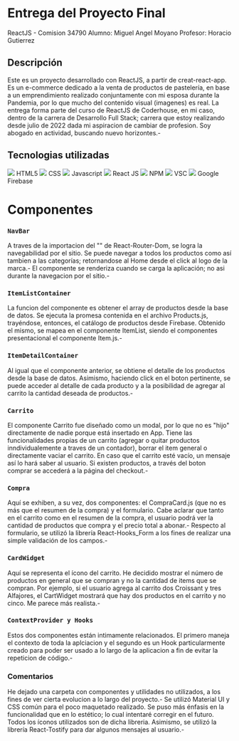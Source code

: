 # Entrega del Proyecto Final

ReactJS - Comision 34790
Alumno: Miguel Angel Moyano
Profesor: Horacio Gutierrez

## Descripción 

Este es un proyecto desarrollado con ReactJS, a partir de creat-react-app. Es un e-commerce dedicado a la venta de productos de pastelería, en base a un emprendimiento realizado conjuntamente con mi esposa durante la Pandemia, por lo que mucho del contenido visual (imagenes) es real.
La entrega forma parte del curso de ReactJS de Coderhouse, en mi caso, dentro de la carrera de Desarrollo Full Stack; carrera que estoy realizando desde julio de 2022 dada mi aspiracion de cambiar de profesion. Soy abogado en actividad, buscando nuevo horizontes.-

## Tecnologias utilizadas

<img src="https://img.icons8.com/color/48/000000/html-5--v1.png"/> HTML5
<img src="https://img.icons8.com/color/48/000000/css3.png"/> CSS
<img src="https://img.icons8.com/color/48/000000/javascript--v1.png"/> Javascript
<img src="https://img.icons8.com/cute-clipart/64/000000/react-native.png"/> React JS
<img src="https://img.icons8.com/color/48/000000/npm.png"/> NPM
<img src="https://img.icons8.com/ios/50/000000/visual-studio.png"/> VSC
<img src="https://img.icons8.com/color/48/000000/firebase.png"/> Google Firebase

# Componentes

### `NavBar`

A traves de la importacion del "<NavLink>" de React-Router-Dom, se logra la navegabilidad por el sitio. Se puede navegar a todos los productos como así tambien a las categorías; retornandose al Home desde el click al logo de la marca.-
El componente se renderiza cuando se carga la aplicación; no asi durante la navegacion por el sitio.-

### `ItemListContainer`
La funcion del componente es obtener el array de productos desde la base de datos. Se ejecuta la promesa contenida en el archivo Products.js, trayéndose, entonces, el catálogo de productos desde Firebase. Obtenido el mismo, se mapea en el componente ItemList, siendo el componentes presentacional el componente Item.js.-


### `ItemDetailContainer`
Al igual que el componente anterior, se obtiene el detalle de los productos desde la base de datos. Asimismo, haciendo click en el boton pertinente, se puede acceder al detalle de cada producto y a la posibilidad de agregar al carrito la cantidad deseada de productos.-


### `Carrito`
El componente Carrito fue diseñado como un modal, por lo que no es "hijo" directamente de nadie porque está insertado en App.
Tiene las funcionalidades propias de un carrito (agregar o quitar productos inndividualemente a traves de un contador), borrar el item general o directamente vaciar el carrito.
En caso que el carrito esté vacío, un mensaje así lo hará saber al usuario. Si existen productos, a través del boton comprar se accederá a la página del checkout.-


### `Compra`
Aquí se exhiben, a su vez, dos componentes: el CompraCard.js (que no es más que el resumen de la compra) y el formulario.
Cabe aclarar que tanto en el carrito como en el resumen de la compra, el usuario podrá ver la cantidad de productos que compra y el precio total a abonar.-
Respecto al formulario, se utilizó la librería React-Hooks_Form a los fines de realizar una simple validación de los campos.- 

### `CardWidget`
Aquí se representa el ícono del carrito. He decidido mostrar el número de productos en general que se compran y no la cantidad de items que se compran. Por ejemplo, si el usuario agrega al carrito dos Croissant y tres Alfajores, el CartWidget mostrará que hay dos productos en el carrito y no cinco. Me parece más realista.-


### `ContextProvider y Hooks`
Estos dos componentes están intimamente relacionados. El primero maneja el contexto de toda la aplciacion y el segundo es un Hook particularmente creado para poder ser usado a lo largo de la aplicacion a fin de evitar la repeticion de código.-

### Comentarios

He dejado una carpeta con componentes y utilidades no utilizados, a los fines de ver cierta evolucion a lo largo del proyecto.-
Se utilizó Material UI y CSS común para el poco maquetado realizado. Se puso más énfasis en la funcionalidad que en lo estético; lo cual intentaré corregir en el futuro.
Todos los íconos utilizados son de dicha libreria. Asimismo, se utilizó la librería React-Tostify para dar algunos mensajes al usuario.-

